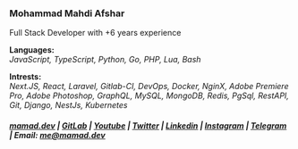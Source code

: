 ### Mohammad Mahdi Afshar

Full Stack Developer with +6 years experience

**Languages:**<br/>
_JavaScript, TypeScript, Python, Go, PHP, Lua, Bash_

**Intrests:**<br/>
_Next.JS, React, Laravel, Gitlab-CI, DevOps, Docker, NginX, Adobe Premiere Pro, Adobe Photoshop, GraphQL, MySQL, MongoDB, Redis, PgSql, RestAPI, Git, Django, NestJs, Kubernetes_

##### [mamad.dev](https://mamad.dev) | [GitLab](https://gitlab.com/reloadlife) | [Youtube](https://www.youtube.com/channel/UCjTZIBpln06RcS53oUIiCDA) | [Twitter](https://twitter.com/MrReloadLife) | [Linkedin](https://www.linkedin.com/in/reloadlife/) | [Instagram](https://www.instagram.com/reloadlife/) | [Telegram](https://t.me/reloadlife/) | Email: [me@mamad.dev](mailto:me@mamad.dev)
